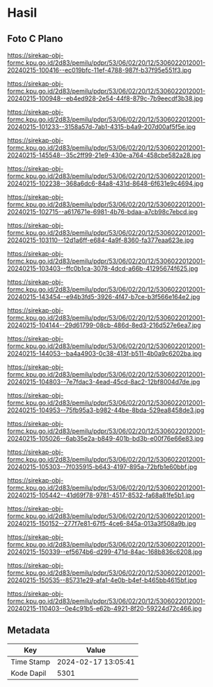 # Hasil

## Foto C Plano

https://sirekap-obj-formc.kpu.go.id/2d83/pemilu/pdpr/53/06/02/20/12/5306022012001-20240215-100416--ec019bfc-11ef-4788-987f-b37f95e551f3.jpg

https://sirekap-obj-formc.kpu.go.id/2d83/pemilu/pdpr/53/06/02/20/12/5306022012001-20240215-100948--eb4ed928-2e54-44f8-879c-7b9eecdf3b38.jpg

https://sirekap-obj-formc.kpu.go.id/2d83/pemilu/pdpr/53/06/02/20/12/5306022012001-20240215-101233--3158a57d-7ab1-4315-b4a9-207d00af5f5e.jpg

https://sirekap-obj-formc.kpu.go.id/2d83/pemilu/pdpr/53/06/02/20/12/5306022012001-20240215-145548--35c2ff99-21e9-430e-a764-458cbe582a28.jpg

https://sirekap-obj-formc.kpu.go.id/2d83/pemilu/pdpr/53/06/02/20/12/5306022012001-20240215-102238--368a6dc6-84a8-431d-8648-6f631e9c4694.jpg

https://sirekap-obj-formc.kpu.go.id/2d83/pemilu/pdpr/53/06/02/20/12/5306022012001-20240215-102715--a617671e-6981-4b76-bdaa-a7cb98c7ebcd.jpg

https://sirekap-obj-formc.kpu.go.id/2d83/pemilu/pdpr/53/06/02/20/12/5306022012001-20240215-103110--12d1a6ff-e684-4a9f-8360-fa377eaa623e.jpg

https://sirekap-obj-formc.kpu.go.id/2d83/pemilu/pdpr/53/06/02/20/12/5306022012001-20240215-103403--ffc0b1ca-3078-4dcd-a66b-41295674f625.jpg

https://sirekap-obj-formc.kpu.go.id/2d83/pemilu/pdpr/53/06/02/20/12/5306022012001-20240215-143454--e94b3fd5-3926-4f47-b7ce-b3f566e164e2.jpg

https://sirekap-obj-formc.kpu.go.id/2d83/pemilu/pdpr/53/06/02/20/12/5306022012001-20240215-104144--29d61799-08cb-486d-8ed3-216d527e6ea7.jpg

https://sirekap-obj-formc.kpu.go.id/2d83/pemilu/pdpr/53/06/02/20/12/5306022012001-20240215-144053--ba4a4903-0c38-413f-b511-4b0a9c6202ba.jpg

https://sirekap-obj-formc.kpu.go.id/2d83/pemilu/pdpr/53/06/02/20/12/5306022012001-20240215-104803--7e7fdac3-4ead-45cd-8ac2-12bf8004d7de.jpg

https://sirekap-obj-formc.kpu.go.id/2d83/pemilu/pdpr/53/06/02/20/12/5306022012001-20240215-104953--75fb95a3-b982-44be-8bda-529ea8458de3.jpg

https://sirekap-obj-formc.kpu.go.id/2d83/pemilu/pdpr/53/06/02/20/12/5306022012001-20240215-105026--6ab35e2a-b849-401b-bd3b-e00f76e66e83.jpg

https://sirekap-obj-formc.kpu.go.id/2d83/pemilu/pdpr/53/06/02/20/12/5306022012001-20240215-105303--7f035915-b643-4197-895a-72bfb1e60bbf.jpg

https://sirekap-obj-formc.kpu.go.id/2d83/pemilu/pdpr/53/06/02/20/12/5306022012001-20240215-105442--41d69f78-9781-4517-8532-fa68a81fe5b1.jpg

https://sirekap-obj-formc.kpu.go.id/2d83/pemilu/pdpr/53/06/02/20/12/5306022012001-20240215-150152--277f7e81-67f5-4ce6-845a-013a3f508a9b.jpg

https://sirekap-obj-formc.kpu.go.id/2d83/pemilu/pdpr/53/06/02/20/12/5306022012001-20240215-150339--ef5674b6-d299-471d-84ac-168b836c6208.jpg

https://sirekap-obj-formc.kpu.go.id/2d83/pemilu/pdpr/53/06/02/20/12/5306022012001-20240215-150535--85731e29-afa1-4e0b-b4ef-b465bb4615bf.jpg

https://sirekap-obj-formc.kpu.go.id/2d83/pemilu/pdpr/53/06/02/20/12/5306022012001-20240215-110403--0e4c91b5-e62b-4921-8f20-59224d72c466.jpg


## Metadata

| Key        | Value               |
| ---------- | ------------------- |
| Time Stamp | 2024-02-17 13:05:41 |
| Kode Dapil | 5301                |



